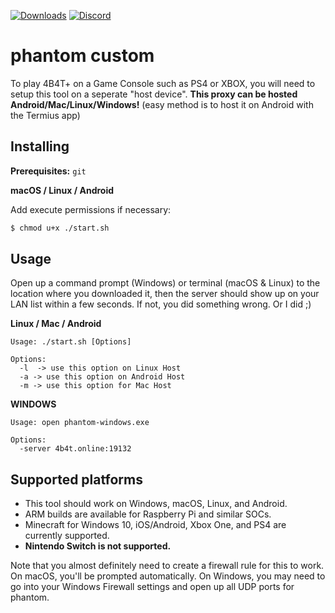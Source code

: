 [![Downloads](https://img.shields.io/github/downloads/Legit4K/phantom/total)](https://github.com/Legit4K/phantom/releases) [![Discord](https://badges.discord.gg/phantom-custom/community.svg)](https://discord.gg/6DNn59x?utm_source=badge&utm_medium=badge&utm_campaign=pr-badge) 

# phantom custom

To play 4B4T+ on a Game Console such as PS4 or XBOX, you will need to setup this tool on a seperate "host device". **This proxy can be hosted Android/Mac/Linux/Windows!** (easy method is to host it on Android with the Termius app)

## Installing

**Prerequisites:** ```git```

**macOS / Linux / Android**

Add execute permissions if necessary:

```bash
$ chmod u+x ./start.sh
```

## Usage

Open up a command prompt (Windows) or terminal (macOS & Linux) to the location
where you downloaded it, then the server should show up on your LAN list within
a few seconds. If not, you did something wrong. Or I did ;)

**Linux / Mac / Android**

```
Usage: ./start.sh [Options]

Options:
  -l  -> use this option on Linux Host
  -a -> use this option on Android Host
  -m -> use this option for Mac Host
```
**WINDOWS**
```
Usage: open phantom-windows.exe

Options:
  -server 4b4t.online:19132
```

## Supported platforms

- This tool should work on Windows, macOS, Linux, and Android.
- ARM builds are available for Raspberry Pi and similar SOCs.
- Minecraft for Windows 10, iOS/Android, Xbox One, and PS4 are currently supported.
- **Nintendo Switch is not supported.**

Note that you almost definitely need to create a firewall rule for this to work.
On macOS, you'll be prompted automatically. On Windows, you may need to go into
your Windows Firewall settings and open up all UDP ports for phantom.
